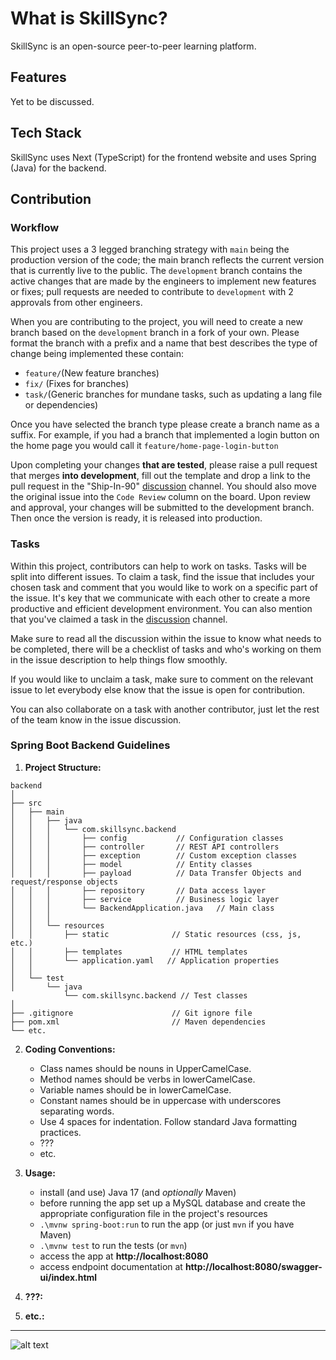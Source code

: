 # What is SkillSync?
SkillSync is an open-source peer-to-peer learning platform.

## Features

Yet to be discussed.

## Tech Stack

SkillSync uses Next (TypeScript) for the frontend website and uses Spring (Java) for the backend.


## Contribution

### Workflow

This project uses a 3 legged branching strategy with `main` being the production version of the code; the main branch reflects the current version that is currently live to the public. The `development` branch contains the active changes that are made by the engineers to implement new features or fixes; pull requests are needed to contribute to `development` with 2 approvals from other engineers.

When you are contributing to the project, you will need to create a new branch based on the `development` branch in a fork of your own. Please format the branch with a prefix and a name that best describes the type of change being implemented these contain:

- `feature/`(New feature branches)
- `fix/` (Fixes for branches)
- `task/`(Generic branches for mundane tasks, such as updating a lang file or dependencies)

Once you have selected the branch type please create a branch name as a suffix. For example, if you had a branch that implemented a login button on the home page you would call it `feature/home-page-login-button`

Upon completing your changes **that are tested**, please raise a pull request that merges **into development**, fill out the template and drop a link to the pull request in the "Ship-In-90" [discussion](https://discord.com/channels/368853404723707914/1073307477405335592) channel. You should also move the original issue into the `Code Review` column on the board. Upon review and approval, your changes will be submitted to the development branch. Then once the version is ready, it is released into production. 

### Tasks

Within this project, contributors can help to work on tasks. Tasks will be split into different issues. To claim a task, find the issue that includes your chosen task and comment that you would like to work on a specific part of the issue. It's key that we communicate with each other to create a more productive and efficient development environment. You can also mention that you've claimed a task in the [discussion](https://discord.com/channels/368853404723707914/1073307477405335592) channel. 

Make sure to read all the discussion within the issue to know what needs to be completed, there will be a checklist of tasks and who's working on them in the issue description to help things flow smoothly.

If you would like to unclaim a task, make sure to comment on the relevant issue to let everybody else know that the issue is open for contribution. 

You can also collaborate on a task with another contributor, just let the rest of the team know in the issue discussion.

### Spring Boot Backend Guidelines

1. **Project Structure:**
```
backend
│
├── src
│   ├── main
│   │   ├── java
│   │   │   └── com.skillsync.backend
│   │   │       ├── config           // Configuration classes
│   │   │       ├── controller       // REST API controllers
│   │   │       ├── exception        // Custom exception classes
│   │   │       ├── model            // Entity classes
│   │   │       ├── payload          // Data Transfer Objects and request/response objects
│   │   │       ├── repository       // Data access layer
│   │   │       ├── service          // Business logic layer
│   │   │       └── BackendApplication.java   // Main class
│   │   │
│   │   └── resources
│   │       ├── static              // Static resources (css, js, etc.)
│   │       ├── templates           // HTML templates
│   │       └── application.yaml   // Application properties
│   │
│   └── test
│       └── java
            └── com.skillsync.backend // Test classes
│
├── .gitignore                      // Git ignore file
├── pom.xml                         // Maven dependencies
└── etc.
```
2. **Coding Conventions:**

    - Class names should be nouns in UpperCamelCase.
    - Method names should be verbs in lowerCamelCase.
    - Variable names should be in lowerCamelCase.
    - Constant names should be in uppercase with underscores separating words.
    - Use 4 spaces for indentation. Follow standard Java formatting practices.
    - ???
    - etc.

3. **Usage:**
    - install (and use) Java 17 (and *optionally* Maven)
    - before running the app set up a MySQL database and create the appropriate configuration file in the project's resources
    - `.\mvnw spring-boot:run` to run the app (or just `mvn` if you have Maven)
    - `.\mvnw test` to run the tests (or `mvn`)
    - access the app at **http://localhost:8080**
    - access endpoint documentation at **http://localhost:8080/swagger-ui/index.html**
4. **???:**
5. **etc.:**
---

![alt text](https://images-ext-1.discordapp.net/external/ZodgpNW25bKMHly3yapNdxjUcH8s__4xR5pqVxXy1dA/https/cdn-longterm.mee6.xyz/plugins/embeds/images/368853404723707914/668c5398d4a84cfbd3475ae6d201c456e398f819dcbf513c719b6d00aac67756.png?width=848&height=676)